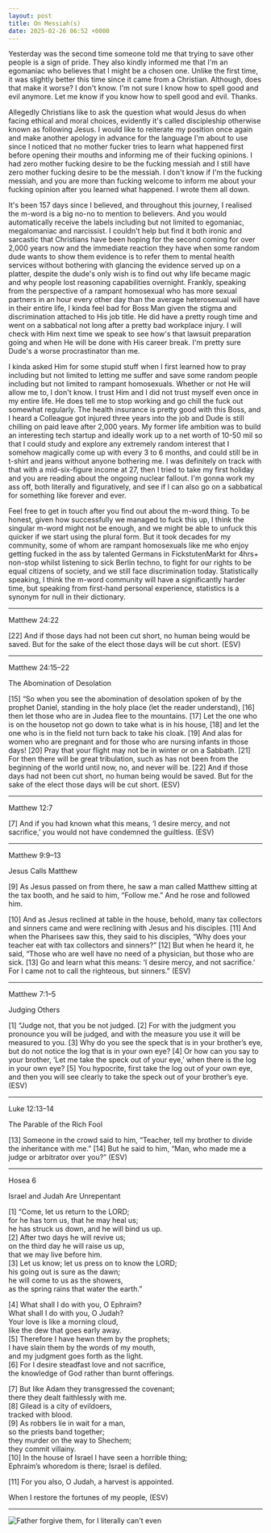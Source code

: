 ```yaml
---
layout: post
title: On Messiah(s)
date: 2025-02-26 06:52 +0000
---
```


Yesterday was the second time someone told me that trying to save other people is a sign of pride. They also kindly informed me that I'm an egomaniac who believes that I might be a chosen one. Unlike the first time, it was slightly better this time since it came from a Christian. Although, does that make it worse? I don't know. I'm not sure I know how to spell good and evil anymore. Let me know if you know how to spell good and evil. Thanks.

Allegedly Christians like to ask the question what would Jesus do when facing ethical and moral choices, evidently it's called discipleship otherwise known as following Jesus. I would like to reiterate my position once again and make another apology in advance for the language I'm about to use since I noticed that no mother fucker tries to learn what happened first before opening their mouths and informing me of their fucking opinions. I had zero mother fucking desire to be the fucking messiah and I still have zero mother fucking desire to be the messiah. I don't know if I'm the fucking messiah, and you are more than fucking welcome to inform me about your fucking opinion after you learned what happened. I wrote them all down.

It's been 157 days since I believed, and throughout this journey, I realised the m-word is a big no-no to mention to believers. And you would automatically receive the labels including but not limited to egomaniac, megalomaniac and narcissist. I couldn't help but find it both ironic and sarcastic that Christians have been hoping for the second coming for over 2,000 years now and the immediate reaction they have when some random dude wants to show them evidence is to refer them to mental health services without bothering with glancing the evidence served up on a platter, despite the dude's only wish is to find out why life became magic and why people lost reasoning capabilities overnight. Frankly, speaking from the perspective of a rampant homosexual who has more sexual partners in an hour every other day than the average heterosexual will have in their entire life, I kinda feel bad for Boss Man given the stigma and discrimination attached to His job title. He did have a pretty rough time and went on a sabbatical not long after a pretty bad workplace injury. I will check with Him next time we speak to see how's that lawsuit preparation going and when He will be done with His career break. I'm pretty sure Dude's a worse procrastinator than me.

I kinda asked Him for some stupid stuff when I first learned how to pray including but not limited to letting me suffer and save some random people including but not limited to rampant homosexuals. Whether or not He will allow me to, I don't know. I trust Him and I did not trust myself even once in my entire life. He does tell me to stop working and go chill the fuck out somewhat regularly. The health insurance is pretty good with this Boss, and I heard a Colleague got injured three years into the job and Dude is still chilling on paid leave after 2,000 years. My former life ambition was to build an interesting tech startup and ideally work up to a net worth of 10-50 mil so that I could study and explore any extremely random interest that I somehow magically come up with every 3 to 6 months, and could still be in t-shirt and jeans without anyone bothering me. I was definitely on track with that with a mid-six-figure income at 27, then I tried to take my first holiday and you are reading about the ongoing nuclear fallout. I'm gonna work my ass off, both literally and figuratively, and see if I can also go on a sabbatical for something like forever and ever.

Feel free to get in touch after you find out about the m-word thing. To be honest, given how successfully we managed to fuck this up, I think the singular m-word might not be enough, and we might be able to unfuck this quicker if we start using the plural form. But it took decades for my community, some of whom are rampant homosexuals like me who enjoy getting fucked in the ass by talented Germans in FickstutenMarkt for 4hrs+ non-stop whilst listening to sick Berlin techno, to fight for our rights to be equal citizens of society, and we still face discrimination today. Statistically speaking, I think the m-word community will have a significantly harder time, but speaking from first-hand personal experience, statistics is a synonym for null in their dictionary.

---

Matthew 24:22

[22] And if those days had not been cut short, no human being would be saved. But for the sake of the elect those days will be cut short. (ESV)

---

Matthew 24:15–22

The Abomination of Desolation

[15] “So when you see the abomination of desolation spoken of by the prophet Daniel, standing in the holy place (let the reader understand), [16] then let those who are in Judea flee to the mountains. [17] Let the one who is on the housetop not go down to take what is in his house, [18] and let the one who is in the field not turn back to take his cloak. [19] And alas for women who are pregnant and for those who are nursing infants in those days! [20] Pray that your flight may not be in winter or on a Sabbath. [21] For then there will be great tribulation, such as has not been from the beginning of the world until now, no, and never will be. [22] And if those days had not been cut short, no human being would be saved. But for the sake of the elect those days will be cut short. (ESV)

---

Matthew 12:7

[7] And if you had known what this means, ‘I desire mercy, and not sacrifice,’ you would not have condemned the guiltless. (ESV)

---

Matthew 9:9–13

Jesus Calls Matthew

[9] As Jesus passed on from there, he saw a man called Matthew sitting at the tax booth, and he said to him, “Follow me.” And he rose and followed him.

[10] And as Jesus reclined at table in the house, behold, many tax collectors and sinners came and were reclining with Jesus and his disciples. [11] And when the Pharisees saw this, they said to his disciples, “Why does your teacher eat with tax collectors and sinners?” [12] But when he heard it, he said, “Those who are well have no need of a physician, but those who are sick. [13] Go and learn what this means: ‘I desire mercy, and not sacrifice.’ For I came not to call the righteous, but sinners.” (ESV)

---

Matthew 7:1–5

Judging Others

[1] “Judge not, that you be not judged. [2] For with the judgment you pronounce you will be judged, and with the measure you use it will be measured to you. [3] Why do you see the speck that is in your brother’s eye, but do not notice the log that is in your own eye? [4] Or how can you say to your brother, ‘Let me take the speck out of your eye,’ when there is the log in your own eye? [5] You hypocrite, first take the log out of your own eye, and then you will see clearly to take the speck out of your brother’s eye. (ESV)

---

Luke 12:13–14

The Parable of the Rich Fool

[13] Someone in the crowd said to him, “Teacher, tell my brother to divide the inheritance with me.” [14] But he said to him, “Man, who made me a judge or arbitrator over you?” (ESV)

---

Hosea 6

Israel and Judah Are Unrepentant

 [1] “Come, let us return to the LORD;<br>
  for he has torn us, that he may heal us;<br>
  he has struck us down, and he will bind us up.<br>
 [2] After two days he will revive us;<br>
  on the third day he will raise us up,<br>
  that we may live before him.<br>
 [3] Let us know; let us press on to know the LORD;<br>
  his going out is sure as the dawn;<br>
 he will come to us as the showers,<br>
  as the spring rains that water the earth.”<br>

 [4] What shall I do with you, O Ephraim?<br>
  What shall I do with you, O Judah?<br>
 Your love is like a morning cloud,<br>
  like the dew that goes early away.<br>
 [5] Therefore I have hewn them by the prophets;<br>
  I have slain them by the words of my mouth,<br>
  and my judgment goes forth as the light.<br>
 [6] For I desire steadfast love and not sacrifice,<br>
  the knowledge of God rather than burnt offerings.<br>

 [7] But like Adam they transgressed the covenant;<br>
  there they dealt faithlessly with me.<br>
 [8] Gilead is a city of evildoers,<br>
  tracked with blood.<br>
 [9] As robbers lie in wait for a man,<br>
  so the priests band together;<br>
 they murder on the way to Shechem;<br>
  they commit villainy.<br>
 [10] In the house of Israel I have seen a horrible thing;<br>
  Ephraim’s whoredom is there; Israel is defiled.<br>

 [11] For you also, O Judah, a harvest is appointed.<br>

 When I restore the fortunes of my people, (ESV)<br>

---

![Father forgive them, for I literally can't even](/rC2HGNNWR3JzrY4ngY.jpg)
